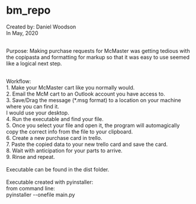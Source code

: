 # bm_repo

Created by: Daniel Woodson<br />
In May, 2020<br /><br />

Purpose: Making purchase requests for McMaster was getting tedious with the copipasta and formatting for markup
    so that it was easy to use seemed like a logical next step.<br /><br />

Workflow:<br />
    1. Make your McMaster cart like you normally would.<br />
    2. Email the McM cart to an Outlook account you have access to.<br />
    3. Save/Drag the message (*.msg format) to a location on your machine where you can find it.<br />
        I would use your desktop.<br />
    4. Run the executable and find your file.<br />
    5. Once you select your file and open it, the program will automagically copy the correct info from the
        file to your clipboard.<br />
    6. Create a new purchase card in trello.<br />
    7. Paste the copied data to your new trello card and save the card.<br />
    8. Wait with anticipation for your parts to arrive.<br />
    9. Rinse and repeat.<br /><br />
Executable can be found in the dist folder.<br /><br />
Executable created with pyinstaller:<br />
    from command line:<br />
    pyinstaller --onefile main.py<br />

